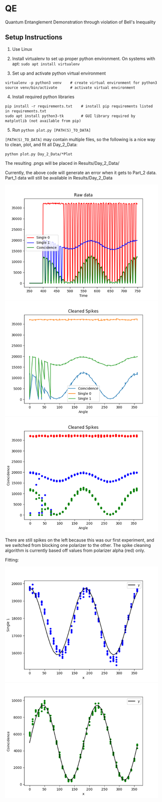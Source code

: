 # QE
Quantum Entanglement Demonstration through violation of Bell's Inequality

## Setup Instructions

1. Use Linux

2. Install virtualenv to set up proper python environment. On systems with apt: `sudo apt install virtualenv`

3. Set up and activate python virtual environment
```
virtualenv -p python3 venv    # create virtual environment for python3
source venv/bin/activate      # activate virtual environment
```

4. Install required python libraries
```
pip install -r requirements.txt    # install pip requirements listed in requirements.txt
sudo apt install python3-tk        # GUI library required by matplotlib (not available from pip)
```

5. Run `python plot.py [PATH(S)_TO_DATA]`

`[PATH(S)_TO_DATA]` may contain multiple files, so the following is a nice way to clean, plot, and fit all Day_2_Data:
```
python plot.py Day_2_Data/*Plot
```
The resulting .pngs will be placed in Results/Day_2_Data/

Currently, the above code will generate an error when it gets to Part_2 data. Part_1 data will still be available in Results/Day_2_Data

![sample_plot_raw_data](Sample_Images/sample_plot.png)
![sample_plot_clean_spikes_line](Sample_Images/clean_line.png)
![sample_plot_clean_spikes_scatter](Sample_Images/clean_scatter.png)

There are still spikes on the left because this was our first experiment, and we switched from blocking one polarizer to the other. The spike cleaning algorithm is currently based off values from polarizer alpha (red) only. 

Fitting:

![fit_single1_part1_a45](Fitting/Img/fit_single1_part_1_a45.png)
![fit_coincidence_part1_a45](Fitting/Img/fit_coincidence_part_1_a45.png)

